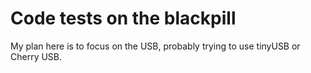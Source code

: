 # Code tests on the blackpill
My plan here is to focus on the USB, probably trying to use tinyUSB or Cherry USB.
